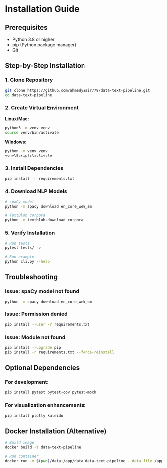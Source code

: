 # Installation Guide

## Prerequisites

- Python 3.8 or higher
- pip (Python package manager)
- Git

## Step-by-Step Installation

### 1. Clone Repository
```bash
git clone https://github.com/ahmedyasir779/data-text-pipeline.git
cd data-text-pipeline
```

### 2. Create Virtual Environment

**Linux/Mac:**
```bash
python3 -m venv venv
source venv/bin/activate
```

**Windows:**
```bash
python -m venv venv
venv\Scripts\activate
```

### 3. Install Dependencies
```bash
pip install -r requirements.txt
```

### 4. Download NLP Models
```bash
# spaCy model
python -m spacy download en_core_web_sm

# TextBlob corpora
python -m textblob.download_corpora
```

### 5. Verify Installation
```bash
# Run tests
pytest tests/ -v

# Run example
python cli.py --help
```

## Troubleshooting

### Issue: spaCy model not found
```bash
python -m spacy download en_core_web_sm
```

### Issue: Permission denied
```bash
pip install --user -r requirements.txt
```

### Issue: Module not found
```bash
pip install --upgrade pip
pip install -r requirements.txt --force-reinstall
```

## Optional Dependencies

### For development:
```bash
pip install pytest pytest-cov pytest-mock
```

### For visualization enhancements:
```bash
pip install plotly kaleido
```

## Docker Installation (Alternative)
```bash
# Build image
docker build -t data-text-pipeline .

# Run container
docker run -v $(pwd)/data:/app/data data-text-pipeline --data-file /app/data/sample.csv --all
```